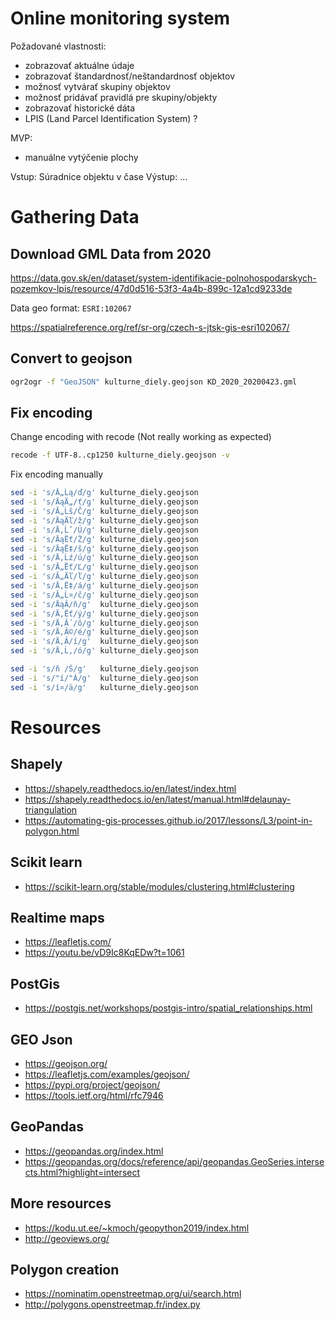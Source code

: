 
# Online monitoring system


Požadované vlastnosti:
- zobrazovať aktuálne údaje
- zobrazovať štandardnosť/neštandardnosť objektov
- možnosť vytvárať skupiny objektov
- možnosť pridávať pravidlá pre skupiny/objekty
- zobrazovať historické dáta
- LPIS (Land Parcel Identification System) ?


MVP:
- manuálne vytýčenie plochy

Vstup: Súradnice objektu v čase
Výstup: ...





# Gathering Data

## Download GML Data from 2020
https://data.gov.sk/en/dataset/system-identifikacie-polnohospodarskych-pozemkov-lpis/resource/47d0d516-53f3-4a4b-899c-12a1cd9233de

Data geo format: `ESRI:102067`

https://spatialreference.org/ref/sr-org/czech-s-jtsk-gis-esri102067/


## Convert to geojson
```sh
ogr2ogr -f "GeoJSON" kulturne_diely.geojson KD_2020_20200423.gml
```

## Fix encoding

Change encoding with recode (Not really working as expected)
```sh
recode -f UTF-8..cp1250 kulturne_diely.geojson -v
```

Fix encoding manually
```sh
sed -i 's/Ă„Ĺą/ď/g' kulturne_diely.geojson
sed -i 's/ÄąÄ„/ť/g' kulturne_diely.geojson
sed -i 's/Ă„Ĺš/Č/g' kulturne_diely.geojson
sed -i 's/ÄąÄľ/ž/g' kulturne_diely.geojson
sed -i 's/Ä‚Ĺˇ/Ú/g' kulturne_diely.geojson
sed -i 's/ÄąËť/Ž/g' kulturne_diely.geojson
sed -i 's/ÄąË‡/š/g' kulturne_diely.geojson
sed -i 's/Ä‚Ĺź/ú/g' kulturne_diely.geojson
sed -i 's/Ă„Ëť/Ľ/g' kulturne_diely.geojson
sed -i 's/Ă„Äľ/ľ/g' kulturne_diely.geojson
sed -i 's/Ä‚Ë‡/á/g' kulturne_diely.geojson
sed -i 's/Ă„Ĺ¤/č/g' kulturne_diely.geojson
sed -i 's/ÄąÂ/ň/g'  kulturne_diely.geojson
sed -i 's/Ä‚Ëť/ý/g' kulturne_diely.geojson
sed -i 's/Ä‚Â´/ô/g' kulturne_diely.geojson
sed -i 's/Ä‚Â©/é/g' kulturne_diely.geojson
sed -i 's/Ä‚Â/í/g'  kulturne_diely.geojson
sed -i 's/Ä‚Ĺ‚/ó/g' kulturne_diely.geojson
```

```sh
sed -i 's/ň /Š/g'   kulturne_diely.geojson
sed -i 's/"í/"Á/g'  kulturne_diely.geojson
sed -i 's/í¤/ä/g'   kulturne_diely.geojson
```


# Resources

## Shapely
- https://shapely.readthedocs.io/en/latest/index.html
- https://shapely.readthedocs.io/en/latest/manual.html#delaunay-triangulation
- https://automating-gis-processes.github.io/2017/lessons/L3/point-in-polygon.html

## Scikit learn
- https://scikit-learn.org/stable/modules/clustering.html#clustering


## Realtime maps
- https://leafletjs.com/
- https://youtu.be/vD9Ic8KqEDw?t=1061


## PostGis
- https://postgis.net/workshops/postgis-intro/spatial_relationships.html

## GEO Json
- https://geojson.org/
- https://leafletjs.com/examples/geojson/
- https://pypi.org/project/geojson/
- https://tools.ietf.org/html/rfc7946

## GeoPandas
- https://geopandas.org/index.html
- https://geopandas.org/docs/reference/api/geopandas.GeoSeries.intersects.html?highlight=intersect

## More resources
- https://kodu.ut.ee/~kmoch/geopython2019/index.html
- http://geoviews.org/

## Polygon creation
- https://nominatim.openstreetmap.org/ui/search.html
- http://polygons.openstreetmap.fr/index.py